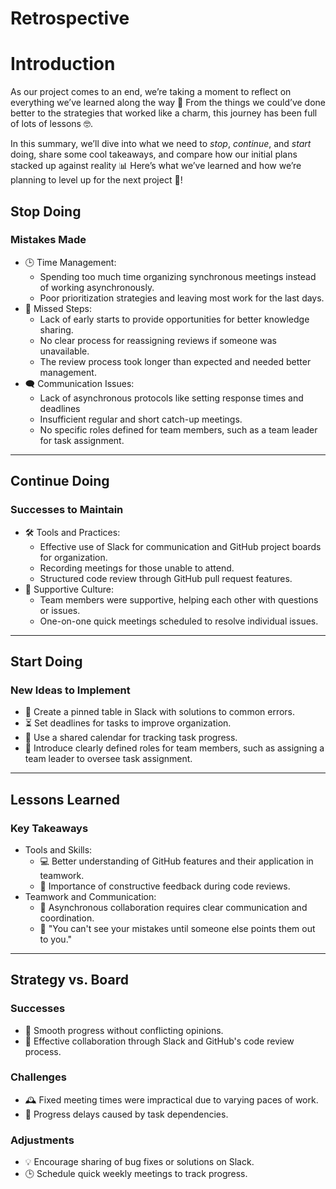 <!-- this template is for inspiration, feel free to change it however you like! -->

# Retrospective

# Introduction

As our project comes to an end, we’re taking a moment to reflect on everything
we’ve learned along the way 🎉
From the things we could’ve done better to the strategies that worked like a charm,
this journey has been full of lots of lessons 🤓.

In this summary, we’ll dive into what we need to *stop*,
*continue*, and *start* doing, share some cool takeaways,
and compare how our initial plans stacked up against reality 📊
Here’s what we’ve learned and how we’re planning to level up
for the next project 🚀!

## Stop Doing

### Mistakes Made  

- 🕒 Time Management:  
  - Spending too much time organizing synchronous meetings instead of working asynchronously.
  - Poor prioritization strategies and leaving most work for the last days.  
- 🔄 Missed Steps:  
  - Lack of early starts to provide opportunities for better knowledge sharing.
  - No clear process for reassigning reviews if someone was unavailable.  
  - The review process took longer than expected and needed better management.
- 🗨️ Communication Issues:  
  - Lack of asynchronous protocols like setting response times and deadlines
  - Insufficient regular and short catch-up meetings.  
  - No specific roles defined for team members, such as a team leader for task assignment.

---

## Continue Doing

### Successes to Maintain  

- 🛠️ Tools and Practices:  
  - Effective use of Slack for communication and GitHub project boards for organization.
  - Recording meetings for those unable to attend.  
  - Structured code review through GitHub pull request features.  
- 🤝 Supportive Culture:  
  - Team members were supportive, helping each other with questions or issues.  
  - One-on-one quick meetings scheduled to resolve individual issues.  

---

## Start Doing

### New Ideas to Implement  

- 📌 Create a pinned table in Slack with solutions to common errors.  
- ⏳ Set deadlines for tasks to improve organization.  
- 📆 Use a shared calendar for tracking task progress.
- 📝 Introduce clearly defined roles for team members, such as assigning a team
leader to oversee task assignment.  

---

## Lessons Learned

### Key Takeaways  

- Tools and Skills:  
  - 💻 Better understanding of GitHub features and their application in teamwork.
  - 📝 Importance of constructive feedback during code reviews.  
- Teamwork and Communication:  
  - 🔗 Asynchronous collaboration requires clear communication and coordination.
  - 👀 "You can't see your mistakes until someone else points them out to you."

---

## Strategy vs. Board

### Successes  

- 🌈 Smooth progress without conflicting opinions.  
- 🧩 Effective collaboration through Slack and GitHub's code review process.  

### Challenges  

- 🕰️ Fixed meeting times were impractical due to varying paces of work.  
- 🛑 Progress delays caused by task dependencies.  

### Adjustments  

- 💡 Encourage sharing of bug fixes or solutions on Slack.  
- 🕒 Schedule quick weekly meetings to track progress.
